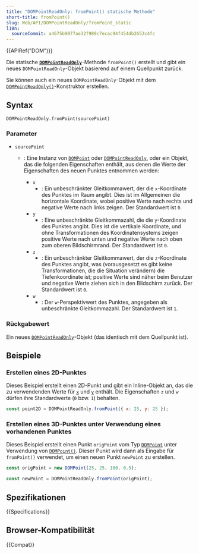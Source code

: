 ```yaml
---
title: "DOMPointReadOnly: fromPoint() statische Methode"
short-title: fromPoint()
slug: Web/API/DOMPointReadOnly/fromPoint_static
l10n:
  sourceCommit: a4675b9077ae32f989c7ecac94f454db2653c4fc
---
```


{{APIRef("DOM")}}

Die statische **[`DOMPointReadOnly`](/de/docs/Web/API/DOMPointReadOnly)**-Methode `fromPoint()` erstellt und gibt ein neues `DOMPointReadOnly`-Objekt basierend auf einem Quellpunkt zurück.

Sie können auch ein neues `DOMPointReadOnly`-Objekt mit dem [`DOMPointReadOnly()`](/de/docs/Web/API/DOMPointReadOnly/DOMPointReadOnly)-Konstruktor erstellen.

## Syntax

```js-nolint
DOMPointReadOnly.fromPoint(sourcePoint)
```

### Parameter

- `sourcePoint`

  - : Eine Instanz von [`DOMPoint`](/de/docs/Web/API/DOMPoint) oder [`DOMPointReadOnly`](/de/docs/Web/API/DOMPointReadOnly), oder ein Objekt, das die folgenden Eigenschaften enthält, aus denen die Werte der Eigenschaften des neuen Punktes entnommen werden:

    - `x`
      - : Ein unbeschränkter Gleitkommawert, der die `x`-Koordinate des Punktes im Raum angibt. Dies ist im Allgemeinen die horizontale Koordinate, wobei positive Werte nach rechts und negative Werte nach links zeigen. Der Standardwert ist `0`.
    - `y`
      - : Eine unbeschränkte Gleitkommazahl, die die `y`-Koordinate des Punktes angibt. Dies ist die vertikale Koordinate, und ohne Transformationen des Koordinatensystems zeigen positive Werte nach unten und negative Werte nach oben zum oberen Bildschirmrand. Der Standardwert ist `0`.
    - `z`
      - : Ein unbeschränkter Gleitkommawert, der die `z`-Koordinate des Punktes angibt, was (vorausgesetzt es gibt keine Transformationen, die die Situation verändern) die Tiefenkoordinate ist; positive Werte sind näher beim Benutzer und negative Werte ziehen sich in den Bildschirm zurück. Der Standardwert ist `0`.
    - `w`
      - : Der `w`-Perspektivwert des Punktes, angegeben als unbeschränkte Gleitkommazahl. Der Standardwert ist `1`.

### Rückgabewert

Ein neues [`DOMPointReadOnly`](/de/docs/Web/API/DOMPointReadOnly)-Objekt (das identisch mit dem Quellpunkt ist).

## Beispiele

### Erstellen eines 2D-Punktes

Dieses Beispiel erstellt einen 2D-Punkt und gibt ein Inline-Objekt an, das die zu verwendenden Werte für [`x`](/de/docs/Web/API/DOMPointReadOnly/x) und [`y`](/de/docs/Web/API/DOMPointReadOnly/y) enthält. Die Eigenschaften `z` und `w` dürfen ihre Standardwerte (`0` bzw. `1`) behalten.

```js
const point2D = DOMPointReadOnly.fromPoint({ x: 25, y: 25 });
```

### Erstellen eines 3D-Punktes unter Verwendung eines vorhandenen Punktes

Dieses Beispiel erstellt einen Punkt `origPoint` vom Typ [`DOMPoint`](/de/docs/Web/API/DOMPoint) unter Verwendung von [`DOMPoint()`](/de/docs/Web/API/DOMPoint/DOMPoint). Dieser Punkt wird dann als Eingabe für `fromPoint()` verwendet, um einen neuen Punkt `newPoint` zu erstellen.

```js
const origPoint = new DOMPoint(25, 25, 100, 0.5);

const newPoint = DOMPointReadOnly.fromPoint(origPoint);
```

## Spezifikationen

{{Specifications}}

## Browser-Kompatibilität

{{Compat}}
